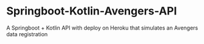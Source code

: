 # Springboot-Kotlin-Avengers-API
A Springboot + Kotlin API with deploy on Heroku that simulates an Avengers data registration
